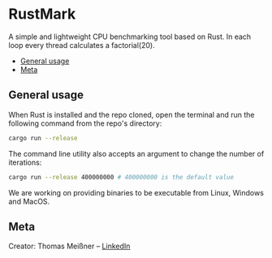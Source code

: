 # RustMark

A simple and lightweight CPU benchmarking tool based on Rust.
In each loop every thread calculates a factorial(20). 

<!-- toc -->

* [General usage](#general-usage)
* [Meta](#meta)

<!-- tocstop -->

## General usage

When Rust is installed and the repo cloned, open the terminal and run the following command from the repo's directory:

```sh
cargo run --release
```

The command line utility also accepts an argument to change the number of iterations:

```sh
cargo run --release 400000000 # 400000000 is the default value
```

We are working on providing binaries to be executable from Linux, Windows and MacOS.

## Meta

Creator: Thomas Meißner – [LinkedIn](https://www.linkedin.com/in/thomas-mei%C3%9Fner-m-a-3808b346)

